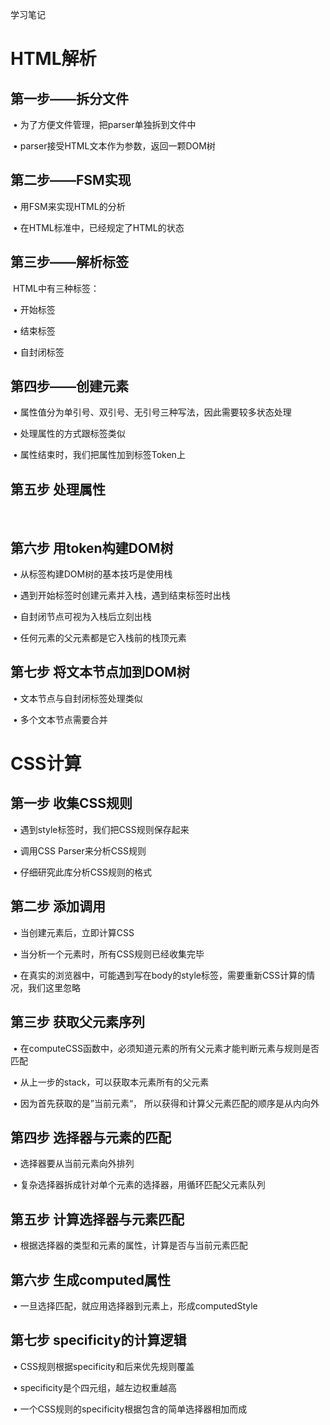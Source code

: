 学习笔记



# HTML解析

## 第一步——拆分文件

​	• 为了方便文件管理，把parser单独拆到文件中

​	• parser接受HTML文本作为参数，返回一颗DOM树

## 第二步——FSM实现

​	• 用FSM来实现HTML的分析

​	• 在HTML标准中，已经规定了HTML的状态

## 第三步——解析标签

​	HTML中有三种标签：

​		• 开始标签

​		• 结束标签

​		• 自封闭标签

## 第四步——创建元素

​	• 属性值分为单引号、双引号、无引号三种写法，因此需要较多状态处理

​	• 处理属性的方式跟标签类似

​	• 属性结束时，我们把属性加到标签Token上

## 第五步 处理属性

​	

## 第六步 用token构建DOM树

​	• 从标签构建DOM树的基本技巧是使用栈

​	• 遇到开始标签时创建元素并入栈，遇到结束标签时出栈

​	• 自封闭节点可视为入栈后立刻出栈

​	• 任何元素的父元素都是它入栈前的栈顶元素

## 第七步 将文本节点加到DOM树

​	• 文本节点与自封闭标签处理类似

​	• 多个文本节点需要合并



# CSS计算

## 第一步 收集CSS规则

​	• 遇到style标签时，我们把CSS规则保存起来

​	• 调用CSS Parser来分析CSS规则

​	• 仔细研究此库分析CSS规则的格式

## 第二步 添加调用

​	• 当创建元素后，立即计算CSS

​	• 当分析一个元素时，所有CSS规则已经收集完毕

​	• 在真实的浏览器中，可能遇到写在body的style标签，需要重新CSS计算的情况，我们这里忽略

## 第三步 获取父元素序列

​	• 在computeCSS函数中，必须知道元素的所有父元素才能判断元素与规则是否匹配

​	• 从上一步的stack，可以获取本元素所有的父元素

​	• 因为首先获取的是”当前元素“， 所以获得和计算父元素匹配的顺序是从内向外

## 第四步 选择器与元素的匹配

​	• 选择器要从当前元素向外排列

​	• 复杂选择器拆成针对单个元素的选择器，用循环匹配父元素队列

## 第五步 计算选择器与元素匹配

​	• 根据选择器的类型和元素的属性，计算是否与当前元素匹配

## 第六步 生成computed属性

​	 • 一旦选择匹配，就应用选择器到元素上，形成computedStyle

## 第七步 specificity的计算逻辑

​	• CSS规则根据specificity和后来优先规则覆盖

​	• specificity是个四元组，越左边权重越高

​	• 一个CSS规则的specificity根据包含的简单选择器相加而成